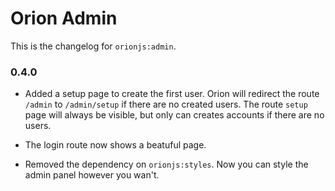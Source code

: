 Orion Admin
===========

This is the changelog for ```orionjs:admin```. 

### 0.4.0

- Added a setup page to create the first user. 
Orion will redirect the route ```/admin``` to ```/admin/setup``` if there are no created users.
The route ```setup``` page will always be visible, but only can creates accounts if there are no users.

- The login route now shows a beatuful page.

- Removed the dependency on ```orionjs:styles```. Now you can style the admin panel however you wan't.
